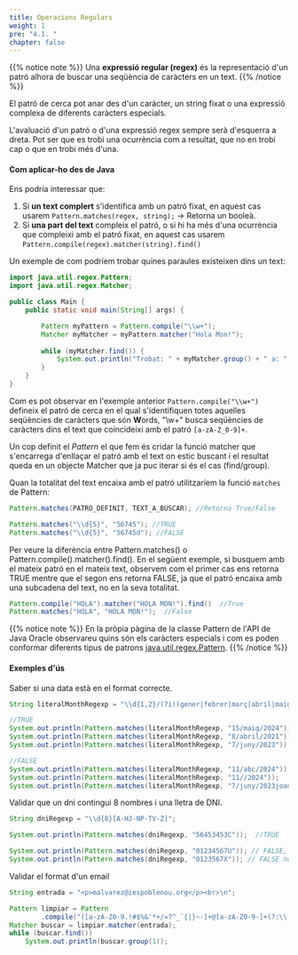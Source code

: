 ```yaml
---
title: Operacions Regulars
weight: 1
pre: "4.1. "
chapter: false
---
```


{{% notice note %}}
Una **expressió regular (regex)** és la representació d'un patró alhora de buscar una seqüència de caràcters en un text.
{{% /notice %}}

El patró de cerca pot anar des d'un caràcter, un string fixat o una expressió complexa de diferents caràcters especials.

L'avaluació d'un patró o d'una expressió regex sempre serà d'esquerra a dreta. Pot ser que es trobi una ocurrència com a resultat, que no en trobi cap o que en trobi més d'una.

#### Com aplicar-ho des de Java

Ens podria interessar que:
1. Si **un text complert** s'identifica amb un patró fixat, en aquest cas usarem `Pattern.matches(regex, string);` -> Retorna un booleà.
2. Si **una part del text** compleix el patró, o si hi ha més d'una ocurrència que compleixi amb el patró fixat, en aquest cas usarem `Pattern.compile(regex).matcher(string).find()`

Un exemple de com podríem trobar quines paraules existeixen dins un text:

```java
import java.util.regex.Pattern;
import java.util.regex.Matcher;

public class Main {
    public static void main(String[] args) {

        Pattern myPattern = Pattern.compile("\\w+");
        Matcher myMatcher = myPattern.matcher("Hola Mon!");
        
        while (myMatcher.find()) {
            System.out.println("Trobat: " + myMatcher.group() + " a: " + myMatcher.start() + "," + myMatcher.end());
        }
    }
}
```

Com es pot observar en l'exemple anterior `Pattern.compile("\\w+")` defineix el patró de cerca en el qual s'identifiquen totes aquelles seqüències de caràcters que són **W**ords, "\\w+" busca seqüències de caràcters dins el text que coincideixi amb el patró `[a-zA-Z_0-9]+`. 

Un cop definit el *Pattern* el que fem és cridar la funció matcher que s'encarrega d'enllaçar el patró amb el text on estic buscant i el resultat queda en un objecte Matcher que ja puc iterar si és el cas (find/group).

Quan la totalitat del text encaixa amb el patró utilitzaríem la funció `matches` de Pattern:

```java
Pattern.matches(PATRO_DEFINIT, TEXT_A_BUSCAR); //Retorna True/False

Pattern.matches("\\d{5}", "56745"); //TRUE
Pattern.matches("\\d{5}", "56745d"); //FALSE
```

Per veure la diferència entre Pattern.matches() o Pattern.compile().matcher().find(). En el següent exemple, si busquem amb el mateix patró en el mateix text, observem com el primer cas ens retorna TRUE mentre que el segon ens retorna FALSE, ja que el patró encaixa amb una subcadena del text, no en la seva totalitat.

```java
Pattern.compile("HOLA").matcher("HOLA MON!").find()  //True
Pattern.matches("HOLA", "HOLA MON!");  //False
```

{{% notice note %}}
En la pròpia pàgina de la classe Pattern de l'API de Java Oracle observareu quins són els caràcters especials i com es poden conformar diferents tipus de patrons
[java.util.regex.Pattern](https://docs.oracle.com/en/java/javase/21/docs/api/java.base/java/util/regex/Pattern.html).
{{% /notice %}}


#### Exemples d'ús

Saber si una data està en el format correcte.
```java
String literalMonthRegexp = "\\d{1,2}/(?i)(gener|febrer|març|abril|maig|juny|juliol|agost|setembre|octubre|novembre|desembre)/\\d{4}";

//TRUE
System.out.println(Pattern.matches(literalMonthRegexp, "15/maig/2024"));
System.out.println(Pattern.matches(literalMonthRegexp, "8/abril/2021"));
System.out.println(Pattern.matches(literalMonthRegexp, "7/juny/2023"));   

//FALSE
System.out.println(Pattern.matches(literalMonthRegexp, "11/abc/2024"));
System.out.println(Pattern.matches(literalMonthRegexp, "11//2024"));
System.out.println(Pattern.matches(literalMonthRegexp, "7/juny/2023joan"));   
```

Validar que un dni contingui 8 nombres i una lletra de DNI.
```java
String dniRegexp = "\\d{8}[A-HJ-NP-TV-Z]";

System.out.println(Pattern.matches(dniRegexp, "56453453C"));  //TRUE

System.out.println(Pattern.matches(dniRegexp, "01234567U")); // FALSE, U no vàlida
System.out.println(Pattern.matches(dniRegexp, "0123567X")); // FALSE no conté 8 dígits
```

Validar el format d'un email
```java
String entrada = "<p>malvarez@iespoblenou.org</p><br>\n";

Pattern limpiar = Pattern
        .compile("([a-zA-Z0-9.!#$%&'*+/=?^_`{|}~-]+@[a-zA-Z0-9-]+(?:\\.[a-zA-Z0-9-]+)*)");
Matcher buscar = limpiar.matcher(entrada);
while (buscar.find())
    System.out.println(buscar.group(1));
```